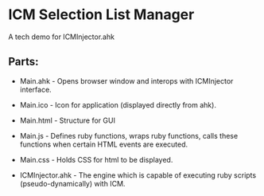 # ICM Selection List Manager

A tech demo for ICMInjector.ahk

## Parts:

* Main.ahk        - Opens browser window and interops with ICMInjector interface.
* Main.ico        - Icon for application (displayed directly from ahk).
* Main.html       - Structure for GUI
* Main.js         - Defines ruby functions, wraps ruby functions, calls these functions when certain HTML events are executed.
* Main.css        - Holds CSS for html to be displayed.

* ICMInjector.ahk - The engine which is capable of executing ruby scripts (pseudo-dynamically) with ICM.

